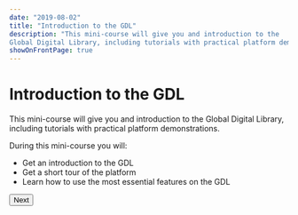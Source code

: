 ```yaml
---
date: "2019-08-02"
title: "Introduction to the GDL"
description: "This mini-course will give you and introduction to the
Global Digital Library, including tutorials with practical platform demonstrations."
showOnFrontPage: true
---
```


<content>

# Introduction to the GDL
This mini-course will give you and introduction to the
Global Digital Library, including tutorials with practical platform demonstrations.

During this mini-course you will:
* Get an introduction to the GDL
* Get a short tour of the platform
* Learn how to use the most essential features on the GDL


<button to="/gdl-intro/step2">Next</button>
</content>
